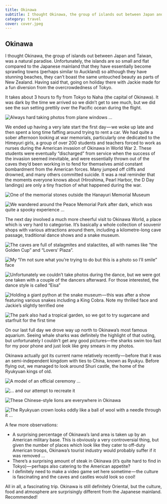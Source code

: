 ```yaml
---
title: Okinawa
subtitle: I thought Okinawa, the group of islands out between Japan and Taiwan, was a natural paradise. Unfortunately, the islands are so small and…
category: travel
cover: cover.jpeg
---
```


## Okinawa

I thought Okinawa, the group of islands out between Japan and Taiwan, was a natural paradise.
Unfortunately, the islands are so small and flat compared to the Japanese mainland that they have
essentially become sprawling towns (perhaps similar to Auckland) so although they have stunning
beaches, they can’t boast the same untouched beauty as parts of New Zealand. Having said that, going
on holiday there with Jackie made for a fun diversion from the overcrowdedness of Tokyo. 

It takes about 3 hours to fly from Tokyo to Naha (the capital of Okinawa). It was dark by the time
we arrived so we didn’t get to see much, but we did see the sun setting prettily over the Pacific
ocean during the flight. 

![Always hard taking photos from plane windows …](1.jpeg)

We ended up having a very late start the first day — we woke up late and then spent a long time
faffing around trying to rent a car. We had quite a sober afternoon looking at war memorials,
particularly one dedicated to the Himeyuri girls, a group of over 200 students and teachers forced
to work as nurses during the American invasion of Okinawa in World War 2. These students were
eventually “discharged” from service when the success of the invasion seemed inevitable, and were
essentially thrown out of the caves they’d been working in to fend for themselves amid constant
bombardment from the American forces. Many jumped off cliffs and drowned, and many others committed
suicide. It was a real reminder that the moments everyone knows about (Hiroshima, Pearl Harbor, the
D Day landings) are only a tiny fraction of what happened during the war. 

![One of the memorial stones outside the Hanayuri Memorial Museum](2.jpeg)

![We wandered around the Peace Memorial Park after dark, which was quite a spooky experience …](3.jpeg)

The next day involved a much more cheerful visit to Okinawa World, a place which is very hard to
categorise. It’s basically a whole collection of souvenir shops with various attractions around
them, including a kilometre-long cave passage, traditional dance shows and a snake museum. 

![The caves are full of stalagmites and stalactites, all with names like “the Golden Cup” and “Lovers’ Plaza”.](4.jpeg)

![My “I’m not sure what you’re trying to do but this is a photo so I’ll smile” face](5.jpeg)

![Unfortunately we couldn’t take photos during the dance, but we were got one taken with a couple of the dancers afterward. For those interested, the dance style is called “Eisa”](6.jpeg)

![Holding a giant python at the snake museum — this was after a show featuring various snakes including a King Cobra. Note my thrilled face and Jackie’s slightly terrified one](7.jpeg)

![The park also had a tropical garden, so we got to try sugarcane and starfruit for the first time](8.jpeg)

On our last full day we drove way up north to Okinawa’s most famous aquarium. Seeing whale sharks
was definitely the highlight of that outing, but unfortunately I couldn’t get any good pictures—the
sharks swim too fast for my poor phone and just look like grey smears in my photos. 

Okinawa actually got its current name relatively recently — before that it was an semi-independent
kingdom with ties to China, known as Ryukyu. Before flying out, we managed to look around Shuri
castle, the home of the Ryukyuan kings of old. 

![A model of an official ceremony …](9.jpeg)

![… and our attempt to recreate it](10.jpeg)

![These Chinese-style lions are everywhere in Okinawa](11.jpeg)

![The Ryukyuan crown looks oddly like a ball of wool with a needle through it …](12.jpeg)

A few more observations: 

- A surprising percentage of Okinawa’s land area is taken up by an American military base. This is
  obviously a very controversial thing, but given the number of places which look like they cater to
  off-duty American troops, Okinawa’s tourist industry would probably suffer if it was removed … 
- There’s a surprising amount of steak in Okinawa (it’s quite hard to find in Tokyo) — perhaps also
  catering to the American appetite? 
- I definitely need to make a video game set here sometime — the culture is fascinating and the caves
  and castles would look so cool! 

All in all, a fascinating trip. Okinawa is still definitely Oriental, but the culture, food and
atmosphere are surprisingly different from the Japanese mainland. Recommended! 
